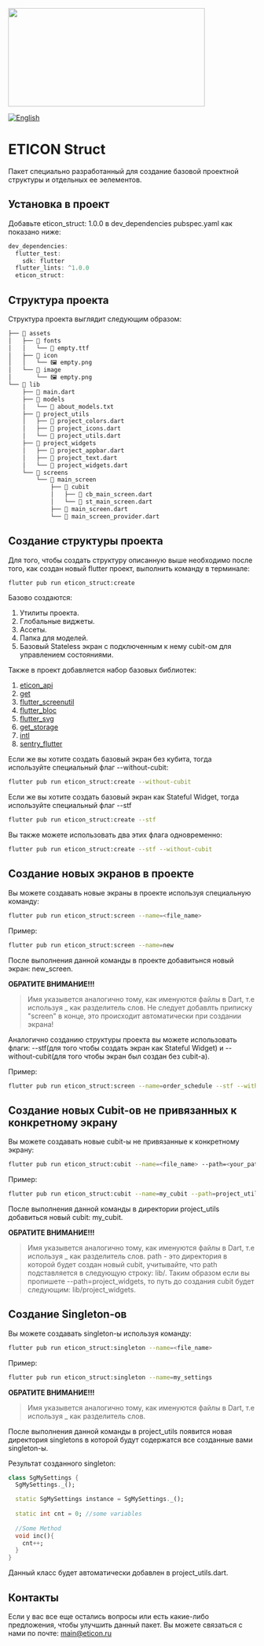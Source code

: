 <img src="https://user-images.githubusercontent.com/36012868/130392291-52b82b9b-fd52-424b-ba5a-b7630e9cf343.png" data-canonical-src="https://user-images.githubusercontent.com/36012868/130392291-52b82b9b-fd52-424b-ba5a-b7630e9cf343.png" height="200" width=400/>

[![English](https://img.shields.io/badge/Language-English-blue?style=plastic)](https://github.com/kensamare/eticon_structure#readme)

# ETICON Struct

Пакет специально разработанный для создание базовой проектной структуры и отдельных ее эелементов.

## Установка в проект

Добавьте eticon_struct: 1.0.0 в dev_dependencies pubspec.yaml как показано ниже:
```dart
dev_dependencies:
  flutter_test:
    sdk: flutter
  flutter_lints: ^1.0.0
  eticon_struct:
```

## Структура проекта

Структура проекта выглядит следующим образом:

```bash
├── 📁 assets
│   ├── 📁 fonts
│   │   └── 📄 empty.ttf
│   ├── 📁 icon
│   │   └── 🖼 empty.png
│   └── 📁 image
│       └── 🖼 empty.png
└── 📁 lib
    ├── 📄 main.dart
    ├── 📁 models
    │   └── 📄 about_models.txt
    ├── 📁 project_utils
    │   ├── 📄 project_colors.dart
    │   ├── 📄 project_icons.dart
    │   └── 📄 project_utils.dart
    ├── 📁 project_widgets
    │   ├── 📄 project_appbar.dart
    │   ├── 📄 project_text.dart
    │   └── 📄 project_widgets.dart
    └── 📁 screens
        └── 📁 main_screen
            ├── 📁 cubit
            │   ├── 📄 cb_main_screen.dart
            │   └── 📄 st_main_screen.dart
            ├── 📄 main_screen.dart
            └── 📄 main_screen_provider.dart
  ```
## Создание структуры проекта

Для того, чтобы создать структуру описанную выше необходимо после того, как создан новый flutter проект, 
выполнить команду в терминале:
```bash
flutter pub run eticon_struct:create
```
Базово создаются:
1. Утилиты проекта.
2. Глобальные виджеты.
3. Ассеты.
4. Папка для моделей.
5. Базовый Stateless экран с подключенным к нему cubit-ом для управлением состояниями.

Также в проект добавляется набор базовых библиотек:
1. [eticon_api](https://pub.dev/packages/eticon_api)
2. [get](https://pub.dev/packages/get)
3. [flutter_screenutil](https://pub.dev/packages/flutter_screenutil)
4. [flutter_bloc](https://pub.dev/packages/flutter_bloc)
5. [flutter_svg](https://pub.dev/packages/flutter_svg)
6. [get_storage](https://pub.dev/packages/get_storage)
7. [intl](https://pub.dev/packages/intl)
8. [sentry_flutter](https://pub.dev/packages/sentry_flutter)


Если же вы хотите создать базовый экран без кубита, тогда используйте специальный флаг --without-cubit:
```bash
flutter pub run eticon_struct:create --without-cubit
```

Если же вы хотите создать базовый экран как Stateful Widget, тогда используйте специальный флаг --stf
```bash
flutter pub run eticon_struct:create --stf
```

Вы также можете использовать два этих флага одновременно:
```bash
flutter pub run eticon_struct:create --stf --without-cubit
```
## Создание новых экранов в проекте

Вы можете создавать новые экраны в проекте используя специальную команду:
```bash
flutter pub run eticon_struct:screen --name=<file_name>
```

Пример:
```bash
flutter pub run eticon_struct:screen --name=new
```

После выполнения данной команды в проекте добавитьнся новый экран: new_screen.

**ОБРАТИТЕ ВНИМАНИЕ!!!**
> Имя указывется аналогично тому, как именуются файлы в Dart, т.е используя _ как разделитель слов.
> Не следует добавлть приписку "screen" в конце, это происходит автоматически при создании экрана!

Аналогично созданию структуры проекта вы можете использовать флаги: --stf(для того чтобы создать экран как Stateful Widget)
и --without-cubit(для того чтобы экран был создан без cubit-а).

Пример:
```bash
flutter pub run eticon_struct:screen --name=order_schedule --stf --without-cubit
```
## Создание новых Cubit-ов не привязанных к конкретному экрану

Вы можете создавать новые cubit-ы не привязанные к конкретному экрану:
```bash
flutter pub run eticon_struct:cubit --name=<file_name> --path=<your_path>
```

Пример:
```bash
flutter pub run eticon_struct:cubit --name=my_cubit --path=project_utils
```

После выполнения данной команды в директории project_utils добавиться новый cubit: my_cubit.

**ОБРАТИТЕ ВНИМАНИЕ!!!**
> Имя указывется аналогично тому, как именуются файлы в Dart, т.е используя _ как разделитель слов.
> path - это директория в которой будет создан новый cubit, учитывайте, что path подставляется в следующую строку:
> lib/<path>. Таким образом если вы пропишете --path=project_widgets, то путь до создания cubit будет следующим:
> lib/project_widgets.

## Создание Singleton-ов
Вы можете создавать singleton-ы используя команду:
```bash
flutter pub run eticon_struct:singleton --name=<file_name>
```

Пример:
```bash
flutter pub run eticon_struct:singleton --name=my_settings
```
**ОБРАТИТЕ ВНИМАНИЕ!!!**
> Имя указывется аналогично тому, как именуются файлы в Dart, т.е используя _ как разделитель слов.
  
После выполнения данной команды в project_utils появится новая директория singletons в которой будут содержатся
все созданные вами singleton-ы.

Результат созданного singleton:
```dart
class SgMySettings {
  SgMySettings._();

  static SgMySettings instance = SgMySettings._();
  
  static int cnt = 0; //some variables 
  
  //Some Method
  void inc(){
    cnt++;
  }
}
```

Данный класс будет автоматически добавлен в project_utils.dart.

## Контакты
Если у вас все еще остались вопросы или есть какие-либо предложения, чтобы улучшить данный пакет.
Вы можете связаться с нами по почте: <main@eticon.ru>
